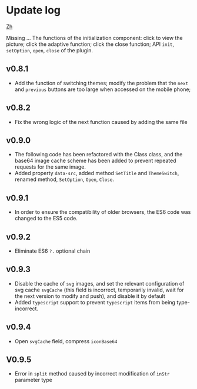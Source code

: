 # Update log

[Zh](./README_zh-cn.md)

Missing
...
  The functions of the initialization component: click to view the picture; click the adaptive function; click the close function; API `init`, `setOption`, `open`, `close` of the plugin.

## v0.8.1
 - Add the function of switching themes; modify the problem that the `next` and `previous` buttons are too large when accessed on the mobile phone;

## v0.8.2
 - Fix the wrong logic of the next function caused by adding the same file

## v0.9.0
 - The following code has been refactored with the Class class, and the base64 image cache scheme has been added to prevent repeated requests for the same image.
 - Added property `data-src`, added method `SetTitle` and `ThemeSwitch`, renamed method, `SetOption`, `Open`, `Close`.

## v0.9.1
 - In order to ensure the compatibility of older browsers, the ES6 code was changed to the ES5 code.

## v0.9.2
 - Eliminate ES6 `?.` optional chain

## v0.9.3
 - Disable the cache of `svg` images, and set the relevant configuration of svg cache `svgCache` (this field is incorrect, temporarily invalid, wait for the next version to modify and push), and disable it by default
 - Added `typescript` support to prevent `typescript` items from being type-incorrect.

## v0.9.4
 - Open `svgCache` field, compress `iconBase64`

## V0.9.5
- Error in `split` method caused by incorrect modification of `inStr` parameter type